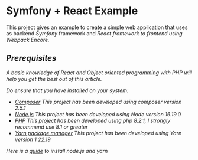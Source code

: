 # Symfony + React Example
This project gives an example to create a simple web application that uses as backend <i>Symfony</i> framework and <i>React<i/> framework to frontend using <i>Webpack Encore</i>.

## Prerequisites
A basic knowledge of React and Object oriented programming with PHP will help you get the best out of this article. 

Do ensure that you have installed on your system:
- [Composer](https://getcomposer.org/) This project has been developed using composer version 2.5.1
- [Node.js](https://nodejs.org/en/) This project has been developed using Node version 16.19.0
- [PHP](https://www.php.net/) This project has been developed using php 8.2.1, I strongly recommend use 8.1 or greater
- [Yarn package manager](https://yarnpkg.com/) This project has been developed using Yarn version 1.22.19

Here is a [guide](https://github.com/brunogarcia-aircury/Symfony-React-Example/wiki/Development-History) to install node.js and yarn
